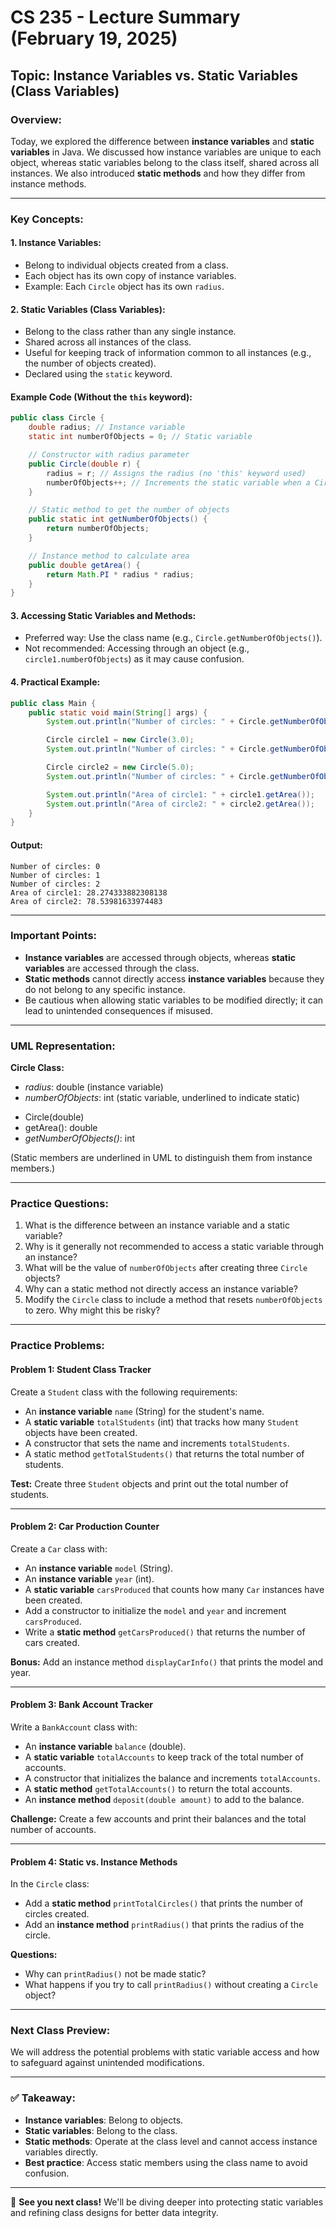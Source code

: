 # CS 235 - Lecture Summary (February 19, 2025)

## **Topic:** Instance Variables vs. Static Variables (Class Variables)

### **Overview:**
Today, we explored the difference between **instance variables** and **static variables** in Java. We discussed how instance variables are unique to each object, whereas static variables belong to the class itself, shared across all instances. We also introduced **static methods** and how they differ from instance methods.

---

### **Key Concepts:**

#### **1. Instance Variables:**
- Belong to individual objects created from a class.
- Each object has its own copy of instance variables.
- Example: Each `Circle` object has its own `radius`.

#### **2. Static Variables (Class Variables):**
- Belong to the class rather than any single instance.
- Shared across all instances of the class.
- Useful for keeping track of information common to all instances (e.g., the number of objects created).
- Declared using the `static` keyword.

#### **Example Code (Without the `this` keyword):**
```java
public class Circle {
    double radius; // Instance variable
    static int numberOfObjects = 0; // Static variable

    // Constructor with radius parameter
    public Circle(double r) {
        radius = r; // Assigns the radius (no 'this' keyword used)
        numberOfObjects++; // Increments the static variable when a Circle is created
    }

    // Static method to get the number of objects
    public static int getNumberOfObjects() {
        return numberOfObjects;
    }

    // Instance method to calculate area
    public double getArea() {
        return Math.PI * radius * radius;
    }
}
```

#### **3. Accessing Static Variables and Methods:**
- Preferred way: Use the class name (e.g., `Circle.getNumberOfObjects()`).
- Not recommended: Accessing through an object (e.g., `circle1.numberOfObjects`) as it may cause confusion.

#### **4. Practical Example:**
```java
public class Main {
    public static void main(String[] args) {
        System.out.println("Number of circles: " + Circle.getNumberOfObjects()); // 0

        Circle circle1 = new Circle(3.0);
        System.out.println("Number of circles: " + Circle.getNumberOfObjects()); // 1

        Circle circle2 = new Circle(5.0);
        System.out.println("Number of circles: " + Circle.getNumberOfObjects()); // 2

        System.out.println("Area of circle1: " + circle1.getArea());
        System.out.println("Area of circle2: " + circle2.getArea());
    }
}
```

#### **Output:**
```
Number of circles: 0
Number of circles: 1
Number of circles: 2
Area of circle1: 28.274333882308138
Area of circle2: 78.53981633974483
```

---

### **Important Points:**
- **Instance variables** are accessed through objects, whereas **static variables** are accessed through the class.
- **Static methods** cannot directly access **instance variables** because they do not belong to any specific instance.
- Be cautious when allowing static variables to be modified directly; it can lead to unintended consequences if misused.

---

### **UML Representation:**
**Circle Class:**
- *radius*: double (instance variable)
- _numberOfObjects_: int (static variable, underlined to indicate static)
+ Circle(double)
+ getArea(): double
+ _getNumberOfObjects()_: int

(Static members are underlined in UML to distinguish them from instance members.)

---

### **Practice Questions:**
1. What is the difference between an instance variable and a static variable?
2. Why is it generally not recommended to access a static variable through an instance?
3. What will be the value of `numberOfObjects` after creating three `Circle` objects?
4. Why can a static method not directly access an instance variable?
5. Modify the `Circle` class to include a method that resets `numberOfObjects` to zero. Why might this be risky?

---

### **Practice Problems:**

#### **Problem 1: Student Class Tracker**
Create a `Student` class with the following requirements:
- An **instance variable** `name` (String) for the student's name.
- A **static variable** `totalStudents` (int) that tracks how many `Student` objects have been created.
- A constructor that sets the name and increments `totalStudents`.
- A static method `getTotalStudents()` that returns the total number of students.

**Test:** Create three `Student` objects and print out the total number of students.

---

#### **Problem 2: Car Production Counter**
Create a `Car` class with:
- An **instance variable** `model` (String).
- An **instance variable** `year` (int).
- A **static variable** `carsProduced` that counts how many `Car` instances have been created.
- Add a constructor to initialize the `model` and `year` and increment `carsProduced`.
- Write a **static method** `getCarsProduced()` that returns the number of cars created.

**Bonus:** Add an instance method `displayCarInfo()` that prints the model and year.

---

#### **Problem 3: Bank Account Tracker**
Write a `BankAccount` class with:
- An **instance variable** `balance` (double).
- A **static variable** `totalAccounts` to keep track of the total number of accounts.
- A constructor that initializes the balance and increments `totalAccounts`.
- A **static method** `getTotalAccounts()` to return the total accounts.
- An **instance method** `deposit(double amount)` to add to the balance.

**Challenge:** Create a few accounts and print their balances and the total number of accounts.

---

#### **Problem 4: Static vs. Instance Methods**
In the `Circle` class:
- Add a **static method** `printTotalCircles()` that prints the number of circles created.
- Add an **instance method** `printRadius()` that prints the radius of the circle.

**Questions:**
- Why can `printRadius()` not be made static?
- What happens if you try to call `printRadius()` without creating a `Circle` object?

---

### **Next Class Preview:**
We will address the potential problems with static variable access and how to safeguard against unintended modifications.

---

### ✅ **Takeaway:**
- **Instance variables**: Belong to objects.
- **Static variables**: Belong to the class.
- **Static methods**: Operate at the class level and cannot access instance variables directly.
- **Best practice**: Access static members using the class name to avoid confusion.

---

🔔 **See you next class!** We'll be diving deeper into protecting static variables and refining class designs for better data integrity.

